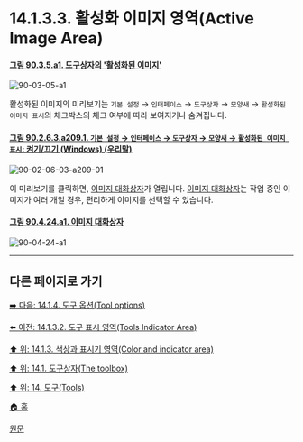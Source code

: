 # 14.1.3.3. 활성화 이미지 영역(Active Image Area)

<a id="90-03-05-a1"></a>

#### [그림 90.3.5.a1. 도구상자의 '활성화된 이미지'](./90-03-05-active_image.md#90-03-05-a1)
![90-03-05-a1](https://github.com/wonder13662/gimp/assets/15767104/4c133414-8d70-422d-86ab-fdda83f0eaa8)

활성화된 이미지의 미리보기는 `기본 설정` → `인터페이스` → `도구상자` → `모양새` → `활성화된 이미지 표시`의 체크박스의 체크 여부에 
따라 보여지거나 숨겨집니다.

<a id="90-02-06-03-a209-01"></a>

#### [그림 90.2.6.3.a209.1. `기본 설정` → `인터페이스` → `도구상자` → `모양새` → `활성화된 이미지 표시`: 켜기/끄기 (Windows) (우리말)](./90-02-06-03-toolbox.md#90-02-06-03-a209-01)
![90-02-06-03-a209-01](https://github.com/wonder13662/gimp/assets/15767104/df6a9baa-c298-47f5-9431-f852e6b404d6)

이 미리보기를 클릭하면, [이미지 대화상자](./15-04-02-images-dialog.md)가 열립니다. [이미지 대화상자](./15-04-02-images-dialog.md)는 작업 중인 이미지가 여러 개일 경우, 편리하게 이미지를 선택할 수 있습니다.

<a id="90-04-24-a1"></a>

#### [그림 90.4.24.a1. 이미지 대화상자](./90-04-0024-images.md#90-04-24-a1)
![90-04-24-a1](https://github.com/wonder13662/gimp/assets/15767104/42ccde4a-032f-4652-ab9c-5d777e7ea583)

***

## 다른 페이지로 가기

[➡️ 다음: 14.1.4. 도구 옵션(Tool options)](./14-01-04-00-tool-options.md)

[⬅️ 이전: 14.1.3.2. 도구 표시 영역(Tools Indicator Area)](./14-01-03-02-tools_indicator_area.md)

[⬆️ 위: 14.1.3. 색상과 표시기 영역(Color and indicator area)](./14-01-03-00-color-and-indicator-area.md)

[⬆️ 위: 14.1. 도구상자(The toolbox)](./14-01-00-the-toolbox.md)

[⬆️ 위: 14. 도구(Tools)](./14-00-tools.md)

[🏠 홈](./00-home.md)

[원문](https://docs.gimp.org/2.10/ko/gimp-tools.html#gimp-toolbox-image-area)